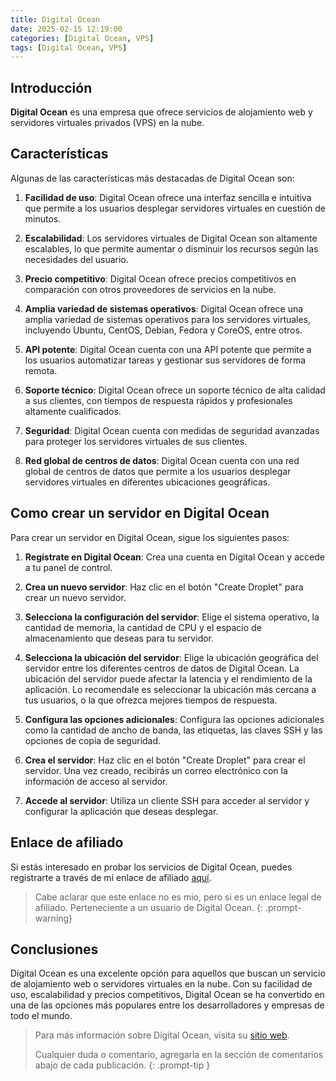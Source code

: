 ```yaml
---
title: Digital Ocean
date: 2025-02-15 12:19:00
categories: [Digital Ocean, VPS]
tags: [Digital Ocean, VPS]
---
```


## Introducción

**Digital Ocean** es una empresa que ofrece servicios de alojamiento web y servidores virtuales privados (VPS) en la nube.

## Características

Algunas de las características más destacadas de Digital Ocean son:

1. **Facilidad de uso**: Digital Ocean ofrece una interfaz sencilla e intuitiva que permite a los usuarios desplegar servidores virtuales en cuestión de minutos.

2. **Escalabilidad**: Los servidores virtuales de Digital Ocean son altamente escalables, lo que permite aumentar o disminuir los recursos según las necesidades del usuario.

3. **Precio competitivo**: Digital Ocean ofrece precios competitivos en comparación con otros proveedores de servicios en la nube.

4. **Amplia variedad de sistemas operativos**: Digital Ocean ofrece una amplia variedad de sistemas operativos para los servidores virtuales, incluyendo Ubuntu, CentOS, Debian, Fedora y CoreOS, entre otros.

5. **API potente**: Digital Ocean cuenta con una API potente que permite a los usuarios automatizar tareas y gestionar sus servidores de forma remota.

6. **Soporte técnico**: Digital Ocean ofrece un soporte técnico de alta calidad a sus clientes, con tiempos de respuesta rápidos y profesionales altamente cualificados.

7. **Seguridad**: Digital Ocean cuenta con medidas de seguridad avanzadas para proteger los servidores virtuales de sus clientes.

8. **Red global de centros de datos**: Digital Ocean cuenta con una red global de centros de datos que permite a los usuarios desplegar servidores virtuales en diferentes ubicaciones geográficas.

## Como crear un servidor en Digital Ocean

Para crear un servidor en Digital Ocean, sigue los siguientes pasos:

1. **Regístrate en Digital Ocean**: Crea una cuenta en Digital Ocean y accede a tu panel de control.

2. **Crea un nuevo servidor**: Haz clic en el botón "Create Droplet" para crear un nuevo servidor.

3. **Selecciona la configuración del servidor**: Elige el sistema operativo, la cantidad de memoria, la cantidad de CPU y el espacio de almacenamiento que deseas para tu servidor.

4. **Selecciona la ubicación del servidor**: Elige la ubicación geográfica del servidor entre los diferentes centros de datos de Digital Ocean. La ubicación del servidor puede afectar la latencia y el rendimiento de la aplicación. Lo recomendale es seleccionar la ubicación más cercana a tus usuarios, o la que ofrezca mejores tiempos de respuesta.

5. **Configura las opciones adicionales**: Configura las opciones adicionales como la cantidad de ancho de banda, las etiquetas, las claves SSH y las opciones de copia de seguridad.

6. **Crea el servidor**: Haz clic en el botón "Create Droplet" para crear el servidor. Una vez creado, recibirás un correo electrónico con la información de acceso al servidor.

7. **Accede al servidor**: Utiliza un cliente SSH para acceder al servidor y configurar la aplicación que deseas desplegar.

## Enlace de afiliado

Si estás interesado en probar los servicios de Digital Ocean, puedes registrarte a través de mi enlace de afiliado [aquí](https://m.do.co/c/00a77673dec9).

> Cabe aclarar que este enlace no es mio, pero si es un enlace legal de afiliado. Perteneciente a un usuario de Digital Ocean.
{: .prompt-warning}

## Conclusiones

Digital Ocean es una excelente opción para aquellos que buscan un servicio de alojamiento web o servidores virtuales en la nube. Con su facilidad de uso, escalabilidad y precios competitivos, Digital Ocean se ha convertido en una de las opciones más populares entre los desarrolladores y empresas de todo el mundo.

> Para más información sobre Digital Ocean, visita su [sitio web](https://www.digitalocean.com/).
>
> Cualquier duda o comentario, agregarla en la sección de comentarios abajo de cada publicación.
{: .prompt-tip }
